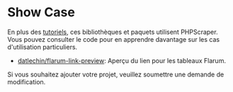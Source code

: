 # Show Case

En plus des [tutoriels](/fr/support/tutorials.html), ces bibliothèques et paquets utilisent PHPScraper. Vous pouvez consulter le code pour en apprendre davantage sur les cas d'utilisation particuliers.

- [datlechin/flarum-link-preview](https://github.com/datlechin/flarum-link-preview): Aperçu du lien pour les tableaux Flarum.

Si vous souhaitez ajouter votre projet, veuillez soumettre une demande de modification.